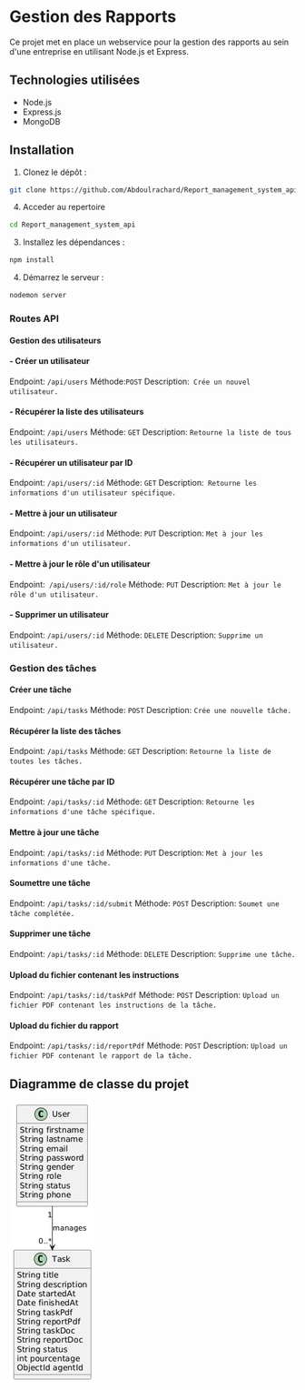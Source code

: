 # Gestion des Rapports

Ce projet met en place un webservice pour la gestion des rapports au sein d'une entreprise en utilisant Node.js et Express.

## Technologies utilisées

- Node.js
- Express.js
- MongoDB

## Installation

1. Clonez le dépôt :
```bash
git clone https://github.com/Abdoulrachard/Report_management_system_api.git
```
4. Acceder au repertoire
```bash
cd Report_management_system_api 
```
3. Installez les dépendances :
```bash
npm install
```
4. Démarrez le serveur :
```bash
nodemon server
```

### Routes API

####  Gestion des utilisateurs

#### - Créer un utilisateur

Endpoint: `/api/users`
Méthode:`POST`
Description:` Crée un nouvel utilisateur.`

#### - Récupérer la liste des utilisateurs

Endpoint: `/api/users`
Méthode: `GET`
Description: ``Retourne la liste de tous les utilisateurs.``

#### - Récupérer un utilisateur par ID

Endpoint: ``/api/users/:id``
Méthode: ``GET``
Description:`` Retourne les informations d'un utilisateur spécifique.``

#### - Mettre à jour un utilisateur

Endpoint: ``/api/users/:id``
Méthode: ``PUT``
Description: ``Met à jour les informations d'un utilisateur.``

#### - Mettre à jour le rôle d'un utilisateur

Endpoint:`` /api/users/:id/role``
Méthode: ``PUT``
Description: ``Met à jour le rôle d'un utilisateur.``

#### - Supprimer un utilisateur

Endpoint: ``/api/users/:id``
Méthode: ``DELETE``
Description: ``Supprime un utilisateur.``

### Gestion des tâches

#### Créer une tâche

Endpoint: ``/api/tasks``
Méthode: ``POST``
Description: ``Crée une nouvelle tâche.``

#### Récupérer la liste des tâches

Endpoint: ``/api/tasks``
Méthode: ``GET``
Description: ``Retourne la liste de toutes les tâches.``

#### Récupérer une tâche par ID

Endpoint: ``/api/tasks/:id``
Méthode: ``GET``
Description: ``Retourne les informations d'une tâche spécifique.``

#### Mettre à jour une tâche

Endpoint: ``/api/tasks/:id``
Méthode: ``PUT``
Description: ``Met à jour les informations d'une tâche.``

#### Soumettre une tâche

Endpoint: ``/api/tasks/:id/submit``
Méthode: ``POST``
Description: ``Soumet une tâche complétée.``

#### Supprimer une tâche

Endpoint: ``/api/tasks/:id``
Méthode: ``DELETE``
Description: ``Supprime une tâche.``

#### Upload du fichier contenant les instructions

Endpoint: ``/api/tasks/:id/taskPdf``
Méthode: ``POST``
Description: ``Upload un fichier PDF contenant les instructions de la tâche.``

#### Upload du fichier du rapport

Endpoint: ``/api/tasks/:id/reportPdf``
Méthode: ``POST``
Description: ``Upload un fichier PDF contenant le rapport de la tâche.``

## Diagramme de classe du projet
![diagram](https://github.com/Abdoulrachard/Report_management_system_api/blob/main/uml.png)